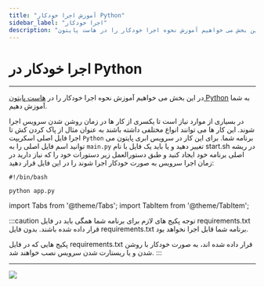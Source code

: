 ```yaml
---
title: "آموزش اجرا خودکار Python"
sidebar_label: "اجرا خودکار"
description: "در این بخش می خواهیم آموزش نحوه اجرا خودکار را در هاست پایتون Python به شما آموزش دهیم."
---
```


# اجرا خودکار در Python
---

در این بخش می خواهیم آموزش نحوه اجرا خودکار را در [هاست پایتون Python](https://chabokan.net/cloud-hosting/python/) به شما آموزش دهیم.

در بسیاری از موارد نیاز است تا یکسری از کار ها در زمان روشن شدن سرویس اجرا شوند. این کار ها می توانند انواع مختلفی داشته باشند به عنوان مثال از پاک کردن کش تا اجرا فایل اصلی اسکریپت `Python` برنامه شما. برای این کار در سرویس ابری پایتون می توانید اسم فایل اصلی را به `main.py` تغییر دهید و یا باید یک فایل با نام start.sh در ریشه اصلی برنامه خود ایجاد کنید و طبق دستورالعمل زیر دستورات خود را که نیاز دارید در زمان اجرا سرویس به صورت خودکار اجرا شوند را در این فایل قرار دهید:

```shell
#!/bin/bash

python app.py
```
import Tabs from '@theme/Tabs';
import TabItem from '@theme/TabItem';

:::caution توجه
<Tabs>
  <TabItem value="شماره ۱" label="شماره ۱">پکیج های لازم برای برنامه شما همگی باید در فایل requirements.txt قرار داده شده باشند. بدون فایل requirements.txt برنامه شما قابل اجرا نخواهد بود.</TabItem>

  <TabItem value="شماره ۲" label="شماره ۲">پکیج هایی که در فایل requirements.txt قرار داده شده اند، به صورت خودکار با روشن شدن و یا ریستارت شدن سرویس نصب خواهند شد.</TabItem>
</Tabs>
:::

---
<a href="https://hub.chabokan.net/fa/services/create/python" ><img src="https://s1.chabokan.net/docs/images/python-banner.png" /></a>